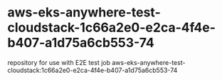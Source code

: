 # aws-eks-anywhere-test-cloudstack-1c66a2e0-e2ca-4f4e-b407-a1d75a6cb553-74
repository for use with E2E test job aws-eks-anywhere-test-cloudstack:1c66a2e0-e2ca-4f4e-b407-a1d75a6cb553-74
